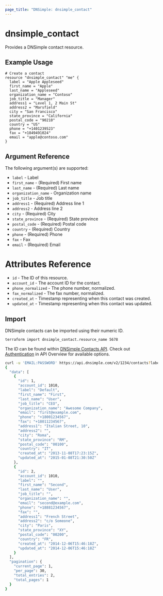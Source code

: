 ```yaml
---
page_title: "DNSimple: dnsimple_contact"
---
```


# dnsimple\_contact

Provides a DNSimple contact resource.

## Example Usage

```hcl
# Create a contact
resource "dnsimple_contact" "me" {
  label = "Apple Appleseed"
  first_name = "Apple"
  last_name = "Appleseed"
  organization_name = "Contoso"
  job_title = "Manager"
  address1 = "Level 1, 2 Main St"
  address2 = "Marsfield"
  city = "San Francisco"
  state_province = "California"
  postal_code = "90210"
  country = "US"
  phone = "+1401239523"
  fax = "+1849491024"
  email = "apple@contoso.com"
}
```

## Argument Reference

The following argument(s) are supported:

* `label` - Label
* `first_name` - (Required) First name
* `last_name` - (Required) Last name
* `organization_name` - Organization name
* `job_title` - Job title
* `address1` - (Required) Address line 1
* `address2` - Address line 2
* `city` - (Required) City
* `state_province` - (Required) State province
* `postal_code` - (Required) Postal code
* `country` - (Required) Country
* `phone` - (Required) Phone
* `fax` - Fax
* `email` - (Required) Email

# Attributes Reference

- `id` - The ID of this resource.
- `account_id` - The account ID for the contact.
- `phone_normalized` - The phone number, normalized.
- `fax_normalized` - The fax number, normalized.
- `created_at` - Timestamp representing when this contact was created.
- `updated_at` - Timestamp representing when this contact was updated.


## Import

DNSimple contacts can be imported using their numeric ID.

```bash
terraform import dnsimple_contact.resource_name 5678
```

The ID can be found within [DNSimple Contacts API](https://developer.dnsimple.com/v2/contacts/#listContacts). Check out [Authentication](https://developer.dnsimple.com/v2/#authentication) in API Overview for available options.

```bash
curl -u 'EMAIL:PASSWORD' https://api.dnsimple.com/v2/1234/contacts?label_like=example.com | jq
{
  "data": [
    {
      "id": 1,
      "account_id": 1010,
      "label": "Default",
      "first_name": "First",
      "last_name": "User",
      "job_title": "CEO",
      "organization_name": "Awesome Company",
      "email": "first@example.com",
      "phone": "+18001234567",
      "fax": "+18011234567",
      "address1": "Italian Street, 10",
      "address2": "",
      "city": "Roma",
      "state_province": "RM",
      "postal_code": "00100",
      "country": "IT",
      "created_at": "2013-11-08T17:23:15Z",
      "updated_at": "2015-01-08T21:30:50Z"
    },
    {
      "id": 2,
      "account_id": 1010,
      "label": "",
      "first_name": "Second",
      "last_name": "User",
      "job_title": "",
      "organization_name": "",
      "email": "second@example.com",
      "phone": "+18881234567",
      "fax": "",
      "address1": "French Street",
      "address2": "c/o Someone",
      "city": "Paris",
      "state_province": "XY",
      "postal_code": "00200",
      "country": "FR",
      "created_at": "2014-12-06T15:46:18Z",
      "updated_at": "2014-12-06T15:46:18Z"
    }
  ],
  "pagination": {
    "current_page": 1,
    "per_page": 30,
    "total_entries": 2,
    "total_pages": 1
  }
}
```
